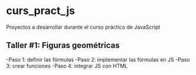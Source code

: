 # curs_pract_js
Proyectos a desarrollar durante el curso práctico de JavaScript

## Taller #1: Figuras geométricas

-Paso 1: definir las fórmulas
-Paso 2: implementar las fórmulas en JS
-Paso 3: crear funciones
-Paso 4: integrar JS con HTML
